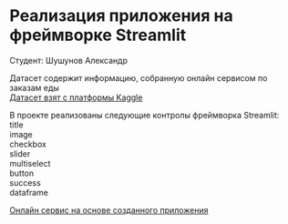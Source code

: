 # Реализация приложения на фреймворке Streamlit

Студент: Шушунов Александр

Датасет содержит информацию, собранную онлайн сервисом по заказам еды  
[Датасет взят с платформы Kaggle](https://www.kaggle.com/datasets/sudarshan24byte/online-food-dataset)

В проекте реализованы следующие контролы фреймворка Streamlit:  
title  
image  
checkbox  
slider  
multiselect  
button  
success  
dataframe  

[Онлайн сервис на основе созданного приложения](https://apptest-jmk2oe4godzxjoukjffnjt.streamlit.app/)
